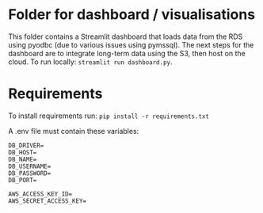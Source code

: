 # Folder for dashboard / visualisations
This folder contains a Streamlit dashboard that loads data from the RDS using pyodbc (due to various issues using pymssql).
The next steps for the dashboard are to integrate long-term data using the S3, then host on the cloud.
To run locally: `streamlit run dashboard.py`.

# Requirements

To install requirements run:
`pip install -r requirements.txt`

A .env file must contain these variables:

```
DB_DRIVER=
DB_HOST=
DB_NAME=
DB_USERNAME=
DB_PASSWORD=
DB_PORT=

AWS_ACCESS_KEY_ID=
AWS_SECRET_ACCESS_KEY=

```